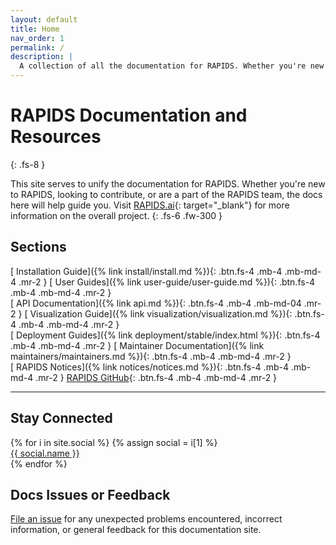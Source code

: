 ```yaml
---
layout: default
title: Home
nav_order: 1
permalink: /
description: |
  A collection of all the documentation for RAPIDS. Whether you're new to RAPIDS, looking to contribute, or are a part of the RAPIDS team, the docs here will help guide you.
---
```


# RAPIDS Documentation and Resources
{: .fs-8 }

This site serves to unify the documentation for RAPIDS. Whether you're new to RAPIDS, looking to contribute, or are a part of the RAPIDS team, the docs here will help guide you. Visit [RAPIDS.ai](http://rapids.ai){: target="_blank"} for more information on the overall project.
{: .fs-6 .fw-300 }

## Sections

[<i class="fa-solid fa-download"></i> Installation Guide]({% link install/install.md %}){: .btn.fs-4 .mb-4 .mb-md-4 .mr-2 } 
[<i class="fa-solid fa-file-circle-info"></i> User Guides]({% link user-guide/user-guide.md %}){: .btn.fs-4 .mb-4 .mb-md-4 .mr-2 }
<br/>
[<i class="fa-solid fa-file-circle-info"></i> API Documentation]({% link api.md %}){: .btn.fs-4 .mb-4 .mb-md-04 .mr-2 }
[<i class="fa-solid fa-file-circle-info"></i> Visualization Guide]({% link visualization/visualization.md %}){: .btn.fs-4 .mb-4 .mb-md-4 .mr-2 }
<br/>
[<i class="fa-solid fa-file-circle-info"></i> Deployment Guides]({% link deployment/stable/index.html %}){: .btn.fs-4 .mb-4 .mb-md-4 .mr-2 }
[<i class="fa-solid fa-file-circle-info"></i> Maintainer Documentation]({% link maintainers/maintainers.md %}){: .btn.fs-4 .mb-4 .mb-md-4 .mr-2 }
<br/>
[<i class="fas fa-bullhorn"></i> RAPIDS Notices]({% link notices/notices.md %}){: .btn.fs-4 .mb-4 .mb-md-4 .mr-2 }
[<i class="fab fa-github"></i> RAPIDS GitHub](https://github.com/rapidsai){: .btn.fs-4 .mb-4 .mb-md-4 .mr-2 }

---

## Stay Connected

<div class="footer-help-section">
    {% for i in site.social %}
        {% assign social = i[1] %}
        <div class="footer-help-box">
            <a href=" {{ social.url }}" target="_blank" class="btn"><i class="{{ social.fa-icon-class }}"></i> {{ social.name }}</a>
        </div>
    {% endfor %}
</div>

## Docs Issues or Feedback

[File an issue](https://github.com/rapidsai/docs/issues/new) for any unexpected problems encountered, incorrect information, or general feedback for this documentation site.
